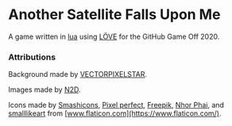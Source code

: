 # Another Satellite Falls Upon Me

A game written in [lua](https://www.lua.org/) using [LÖVE](https://love2d.org/wiki/Main_Page) for the GitHub Game Off 2020.

### Attributions

Background made by [VECTORPIXELSTAR](https://vectorpixelstar.itch.io/space).

Images made by [N2D](https://norma-2d.itch.io/celestial-objects-pixel-art-pack).

Icons made by
[Smashicons](https://www.flaticon.com/authors/smashicons),
[Pixel perfect](https://www.flaticon.com/authors/pixel-perfect),
[Freepik](https://www.flaticon.com/authors/freepik),
[Nhor Phai](https://www.flaticon.com/free-icon/measuring_2589646?related_item_id=2589526&term=measure), and
[smalllikeart](https://www.flaticon.com/authors/smalllikeart)
from [www.flaticon.com](https://www.flaticon.com/).
